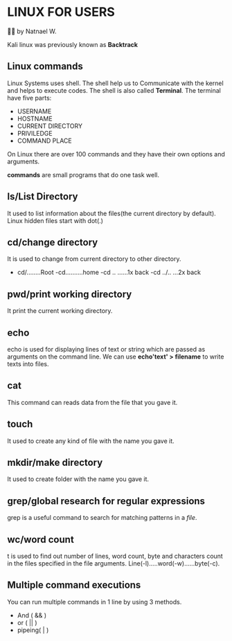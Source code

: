 # LINUX FOR USERS
 ✍🏻 by Natnael W.
 
Kali linux was previously known as **Backtrack**

## Linux commands

Linux Systems uses shell. The shell help us to
Communicate with the kernel and helps to execute
codes. The shell is also called **Terminal**. The terminal have five parts: 
 - USERNAME
 - HOSTNAME
 - CURRENT DIRECTORY
 - PRIVILEDGE
 - COMMAND PLACE

On Linux there are over 100 commands and they have their own options and arguments.

**commands** are small programs that do one task well.
 
 ## ls/List Directory

 It used to list information about the files(the current directory by default).
Linux hidden files start with dot(.)

## cd/change directory

It is used to change from current directory to other directory.

- cd/........Root
-cd..........home
-cd .. ......1x back
-cd ../.. ...2x back

## pwd/print working directory

It print the current working directory.

## echo

echo is used for displaying lines of text or string which are passed as arguments on the command line.
We can use **echo'text' > filename** to write texts into files.

## cat

This command can reads data from the file that you gave it.

## touch 

It used to create any kind of file with the name you gave it.

## mkdir/make directory

It used to create folder with the name you gave it.

## grep/global research for regular expressions

grep is a useful command to search for matching patterns in a *file*.

## wc/word count

t is used to find out number of lines,
word count, byte and characters count in
the files specified in the file arguments.
Line(-l).....word(-w)......byte(-c).

## Multiple command executions

You can run multiple commands in 1 line by using 3 methods.
- And ( && )
- or ( || )
- pipeing( | )
